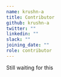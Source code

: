 ```yaml
---
name: krushn-a
title: Contributor
github: krushn-a
twitter: ""
linkedin: ""
slack: ""
joining_date: ""
role: contributor
---
```


Still waiting for this
